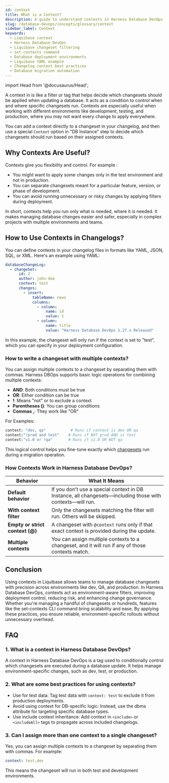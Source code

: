 ```yaml
---
id: context
title: What is a Context?
description: A guide to understand contexts in Harness Database DevOps, including their purpose, usage, and best practices for managing database changesets across environments.
slug: /database-devops/concepts/glossary/context
sidebar_label: Context
keywords:
  - Liquibase context
  - Harness Database DevOps 
  - Liquibase changeset filtering
  - set-contexts command
  - Database deployment environments
  - Liquibase YAML example
  - Changelog context best practices
  - Database migration automation
---
```


import Head from '@docusaurus/Head';

<Head>
  <meta name="title" content="Understanding Contexts in Harness Database DevOps" data-rh="title"/>
  <meta
    name="description"
    content="Learn what a context is, how it works in Harness DB DevOps, and explore best practices for context, rollback, transaction control, and CI/CD workflows."
  />
  <script type="application/ld+json">
    {`
      {
        "@context": "https://schema.org",
        "@type": "FAQPage",
        "mainEntity": [
          {
            "@type": "Question",
            "name": "What is a context in Liquibase?",
            "acceptedAnswer": {
              "@type": "Answer",
              "text": "A context in Liquibase is a tag used to conditionally control which changesets are executed during a database update. It helps manage environment-specific changes, such as dev, test, or production."
            }
          },
          {
            "@type": "Question",
            "name": "Can I assign more than one context to a changeset?",
            "acceptedAnswer": {
              "@type": "Answer",
              "text": "Yes. You can assign multiple contexts to a changeset by separating them with commas. For example: context: 'dev,test'. The changeset will run if either context matches."
            }
          },
          {
            "@type": "Question",
            "name": "What does the set-contexts command do in Liquibase?",
            "acceptedAnswer": {
              "@type": "Answer",
              "text": "The set-contexts command allows you to bulk edit and apply context values to changesets from the command line without modifying the changelog files directly. It works with YAML, XML, JSON, and SQL changelogs."
            }
          },
          {
            "@type": "Question",
            "name": "Do I need Liquibase Pro to use multiple contexts?",
            "acceptedAnswer": {
              "@type": "Answer",
              "text": "No. You can assign multiple contexts in open-source Liquibase as well. However, advanced commands like set-contexts are part of Liquibase Pro."
            }
          },
          {
            "@type": "Question",
            "name": "How do contexts work in Harness Database DevOps?",
            "acceptedAnswer": {
              "@type": "Answer",
              "text": "In Harness Database DevOps, the context filter in the DB Instance step determines which changesets will run. If no filter is provided, all changesets—including those with contexts—are executed."
            }
          }
        ]
      }
    `}
  </script>
</Head>

A context in is like a filter or tag that helps decide which changesets should be applied when updating a database. It acts as a condition to control when and where specific changesets run. Contexts are especially useful when working with different environments like development, testing, and production, where you may not want every change to apply everywhere.

You can add a context directly to a changeset in your changelog, and then use a special `Context` option in "DB Instance" step to decide which changesets should run based on their assigned contexts.

## Why Contexts Are Useful?

Contexts give you flexibility and control. For example :
- You might want to apply some changes only in the test environment and not in production.
- You can separate changesets meant for a particular feature, version, or phase of development.
- You can avoid running unnecessary or risky changes by applying filters during deployment.

In short, contexts help you run only what is needed, where it is needed. It makes managing database changes easier and safer, especially in complex projects with multiple environments and teams.

## How to Use Contexts in Changelogs?
You can define contexts in your changelog files in formats like YAML, JSON, SQL, or XML. Here's an example using YAML:

```yaml
databaseChangeLog:
  - changeSet:
      id: 2
      author: john-doe
      context: test
      changes:
        - insert:
            tableName: news
            columns:
              - column:
                  name: id
                  value: 1
              - column:
                  name: title
                  value: "Harness Database DevOps 1.27.x Released"
```

In this example, the changeset will only run if the context is set to "test", which you can specify in your deployment configuration.

### How to write a changeset with multiple contexts?
You can assign multiple contexts to a changeset by separating them with commas. Harness DBOps supports basic logic operations for combining multiple contexts:

- **AND**: Both conditions must be true
- **OR**: Either condition can be true
- **!**: Means "not" or to exclude a context
- **Parentheses ()**: You can group conditions
- **Commas ,**: They work like "OR"

For Examples:
```bash
context: "dev, qa"           # Runs if context is dev OR qa
context:"!prod and test"    # Runs if NOT prod AND is test
context:"v1.0 or !qa"       # Runs if v1.0 OR NOT qa
```
This logical control helps you fine-tune exactly which [changesets](./changeset.md) run during a migration operation.

### How Contexts Work in Harness Database DevOps?

| Behavior                        | What It Means                                                                                 |
| ------------------------------- | --------------------------------------------------------------------------------------------- |
| **Default behavior**            | If you don’t use a special context in DB Instance, all changesets—including those with contexts—will run. |
| **With context filter**         | Only the changesets matching the filter will run. Others will be skipped.                     |
| **Empty or strict context (@)** | A changeset with `@context` runs only if that exact context is provided during the update.    |
| **Multiple contexts**           | You can assign multiple contexts to a changeset, and it will run if any of those contexts match. |

## Conclusion

Using contexts in Liquibase allows teams to manage database changesets with precision across environments like dev, QA, and production. In Harness Database DevOps, contexts act as environment-aware filters, improving deployment control, reducing risk, and enhancing change governance. Whether you're managing a handful of changesets or hundreds, features like the set-contexts CLI command bring scalability and ease. By applying these practices, you ensure reliable, environment-specific rollouts without unnecessary overhead.

## FAQ

### 1. What is a context in Harness Database DevOps?
A context in Harness Database DevOps is a tag used to conditionally control which changesets are executed during a database update. It helps manage environment-specific changes, such as dev, test, or production.

### 2. What are some best practices for using contexts?
- Use for test data: Tag test data with `context: test` to exclude it from production deployments.
- Avoid using context for DB-specific logic: Instead, use the dbms attribute for targeting specific database types.
- Use include context inheritance: Add context in `<include>` or `<includeAll>` tags to propagate across included changelogs.

### 3. Can I assign more than one context to a single changeset?
Yes, you can assign multiple contexts to a changeset by separating them with commas. For example:

```yaml
context: test,dev
``` 
This means the changeset will run in both test and development environments. 
